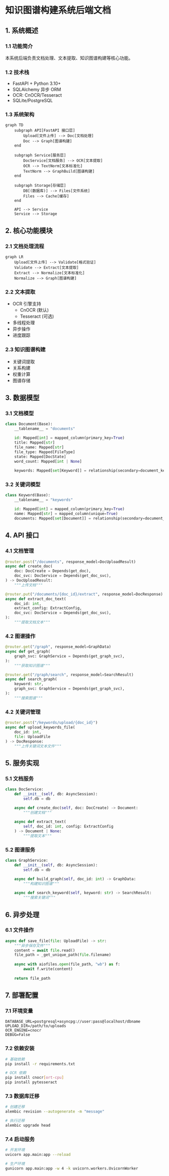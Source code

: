 # 知识图谱构建系统后端文档

## 1. 系统概述

### 1.1 功能简介
本系统后端负责文档处理、文本提取、知识图谱构建等核心功能。

### 1.2 技术栈
- FastAPI + Python 3.10+
- SQLAlchemy 异步 ORM
- OCR: CnOCR/Tesseract
- SQLite/PostgreSQL

### 1.3 系统架构
```mermaid
graph TD
    subgraph API[FastAPI 接口层]
        Upload[文件上传] --> Doc[文档处理]
        Doc --> Graph[图谱构建]
    end
    
    subgraph Service[服务层]
        DocService[文档服务] --> OCR[文本提取]
        OCR --> TextNorm[文本标准化]
        TextNorm --> GraphBuild[图谱构建]
    end
    
    subgraph Storage[存储层]
        DB[(数据库)] --> Files[文件系统]
        Files --> Cache[缓存]
    end
    
    API --> Service
    Service --> Storage
```

## 2. 核心功能模块

### 2.1 文档处理流程
```mermaid
graph LR
    Upload[文件上传] --> Validate[格式验证]
    Validate --> Extract[文本提取]
    Extract --> Normalize[文本标准化]
    Normalize --> Graph[图谱构建]
```

### 2.2 文本提取
- OCR 引擎支持
  - CnOCR (默认)
  - Tesseract (可选)
- 多线程处理
- 异步操作
- 进度跟踪

### 2.3 知识图谱构建
- 关键词提取
- 关系构建
- 权重计算
- 图谱存储

## 3. 数据模型

### 3.1 文档模型
```python
class Document(Base):
    __tablename__ = "documents"

    id: Mapped[int] = mapped_column(primary_key=True)
    title: Mapped[str]
    file_name: Mapped[str]
    file_type: Mapped[FileType]
    state: Mapped[DocState]
    word_count: Mapped[int | None]
    
    keywords: Mapped[set[Keyword]] = relationship(secondary=document_keywords)
```

### 3.2 关键词模型
```python
class Keyword(Base):
    __tablename__ = "keywords"

    id: Mapped[int] = mapped_column(primary_key=True)
    name: Mapped[str] = mapped_column(unique=True)
    documents: Mapped[set[Document]] = relationship(secondary=document_keywords)
```

## 4. API 接口

### 4.1 文档管理
```python
@router.post("/documents", response_model=DocUploadResult)
async def create_doc(
    doc: DocCreate = Depends(get_doc),
    doc_svc: DocService = Depends(get_doc_svc),
) -> DocUploadResult:
    """上传文档"""

@router.put("/documents/{doc_id}/extract", response_model=DocResponse)
async def extract_doc_text(
    doc_id: int,
    extract_config: ExtractConfig,
    doc_svc: DocService = Depends(get_doc_svc),
):
    """提取文档文本"""
```

### 4.2 图谱操作
```python
@router.get("/graph", response_model=GraphData)
async def get_graph(
    graph_svc: GraphService = Depends(get_graph_svc),
):
    """获取知识图谱"""

@router.get("/graph/search", response_model=SearchResult)
async def search_graph(
    keyword: str,
    graph_svc: GraphService = Depends(get_graph_svc),
):
    """搜索图谱"""
```

### 4.2 关键词管理
```python
@router.post("/keywords/upload/{doc_id}")
async def upload_keywords_file(
    doc_id: int,
    file: UploadFile
) -> DocResponse:
    """上传关键词文本文件"""
```

## 5. 服务实现

### 5.1 文档服务
```python
class DocService:
    def __init__(self, db: AsyncSession):
        self.db = db

    async def create_doc(self, doc: DocCreate) -> Document:
        """创建文档"""
        
    async def extract_text(
        self, doc_id: int, config: ExtractConfig
    ) -> Document | None:
        """提取文本"""
```

### 5.2 图谱服务
```python
class GraphService:
    def __init__(self, db: AsyncSession):
        self.db = db

    async def build_graph(self, doc_id: int) -> GraphData:
        """构建知识图谱"""
        
    async def search_keyword(self, keyword: str) -> SearchResult:
        """搜索关键词"""
```

## 6. 异步处理

### 6.1 文件操作
```python
async def save_file(file: UploadFile) -> str:
    """异步保存文件"""
    content = await file.read()
    file_path = _get_unique_path(file.filename)
    
    async with aiofiles.open(file_path, "wb") as f:
        await f.write(content)
    
    return file_path
```

## 7. 部署配置

### 7.1 环境变量
```env
DATABASE_URL=postgresql+asyncpg://user:pass@localhost/dbname
UPLOAD_DIR=/path/to/uploads
OCR_ENGINE=cnocr
DEBUG=False
```

### 7.2 依赖安装
```bash
# 基础依赖
pip install -r requirements.txt

# OCR 依赖
pip install cnocr[ort-cpu]
pip install pytesseract
```

### 7.3 数据库迁移
```bash
# 创建迁移
alembic revision --autogenerate -m "message"

# 执行迁移
alembic upgrade head
```

### 7.4 启动服务
```bash
# 开发环境
uvicorn app.main:app --reload

# 生产环境
gunicorn app.main:app -w 4 -k uvicorn.workers.UvicornWorker
```

